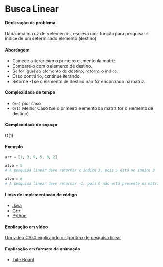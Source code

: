 # Busca Linear

#### Declaração do problema

Dada uma matriz de `n` elementos, escreva uma função para pesquisar o índice de um determinado elemento (destino).

#### Abordagem

- Comece a iterar com o primeiro elemento da matriz.
- Compare-o com o elemento de destino.
- Se for igual ao elemento de destino, retorne o índice.
- Caso contrário, continue iterando.
- Retorne -1 se o elemento de destino não for encontrado na matriz.

#### Complexidade de tempo

- `O(n)` pior caso
- `O(1)` Melhor Caso (Se o primeiro elemento da matriz for o elemento de destino)

#### Complexidade de espaço

O(1)

#### Exemplo

```python
arr = [1, 3, 9, 5, 0, 2]

alvo = 5
# A pesquisa linear deve retornar o índice 3, pois 5 está no índice 3

alvo = 6
# A pesquisa linear deve retornar -1, pois 6 não está presente na matriz
```

#### Links de implementação de código

- [Java](https://github.com/TheAlgorithms/Java/blob/master/Searches/LinearSearch.java)
- [C++](https://github.com/TheAlgorithms/C-Plus-Plus/blob/master/Search/Linear%20Search.cpp)
- [Python](https://github.com/TheAlgorithms/Python/blob/master/searches/linear_search.py)

#### Explicação em vídeo

[Um vídeo CS50 explicando o algoritmo de pesquisa linear](https://www.youtube.com/watch?v=CX2CYIJLwfg)

#### Explicação em formato de animação

- [Tute Board](https://boardhub.github.io/tute/?wd=linearSearchAlgo)
